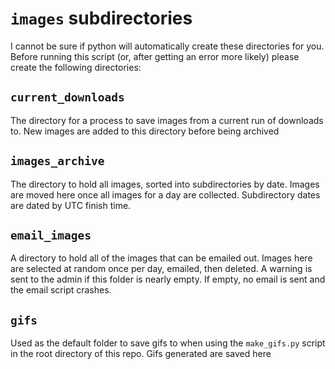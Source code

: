 # `images` subdirectories
I cannot be sure if python will automatically create these directories for you. Before running this script (or, after getting an error more likely) please create the following directories:

## `current_downloads`
The directory for a process to save images from a current run of downloads to. New images are added to this directory before being archived

## `images_archive`
The directory to hold all images, sorted into subdirectories by date. Images are moved here once all images for a day are collected. Subdirectory dates are dated by UTC finish time.

## `email_images`
A directory to hold all of the images that can be emailed out. Images here are selected at random once per day, emailed, then deleted. A warning is sent to the admin if this folder is nearly empty. If empty, no email is sent and the email script crashes.

## `gifs`
Used as the default folder to save gifs to when using the `make_gifs.py` script in the root directory of this repo. Gifs generated are saved here